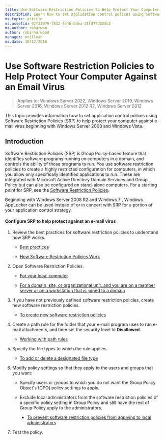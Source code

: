 ```yaml
---
title: Use Software Restriction Policies to Help Protect Your Computer Against an Email Virus
description: Learn how to set application control polices using Software Restriction Policies (SRP) to help protect your computer against e-mail virus beginning with Windows Server 2008 and Windows Vista.
ms.topic: article
ms.assetid: 02f23979-f832-4e46-bdea-21fd77db35b2
ms.author: roharwoo
author: robinharwood
manager: mtillman
ms.date: 10/12/2016
---
```

# Use Software Restriction Policies to Help Protect Your Computer Against an Email Virus

>Applies to: Windows Server 2022, Windows Server 2019, Windows Server 2016, Windows Server 2012 R2, Windows Server 2012

This topic provides information how to set application control polices using Software Restriction Policies (SRP) to help protect your computer against e-mail virus beginning with Windows Server 2008 and Windows Vista.

## Introduction
Software Restriction Policies (SRP) is Group Policy-based feature that identifies software programs running on computers in a domain, and controls the ability of those programs to run. You use software restriction policies to create a highly restricted configuration for computers, in which you allow only specifically identified applications to run. These are integrated with Microsoft Active Directory Domain Services and Group Policy but can also be configured on stand-alone computers. For a starting point for SRP, see the [Software Restriction Policies](software-restriction-policies.md).

Beginning with  Windows Server 2008 R2  and  Windows 7 , Windows AppLocker can be used instead of or in concert with SRP for a portion of your application control strategy.

#### Configure SRP to help protect against an e-mail virus

1.  Review the best practices for software restriction policies to understand how SRP works.

    -   [Best practices](software-restriction-policies-technical-overview.md#BKMK_Best_Practices)

    -   [How Software Restriction Policies Work](/previous-versions/windows/it-pro/windows-server-2003/cc786941(v=ws.10))

2.  Open Software Restriction Policies.

    -   [For your local computer](administer-software-restriction-policies.md#BKMK_1)

    -   [For a domain, site, or organizational unit, and you are on a member server or on a workstation that is joined to a domain](administer-software-restriction-policies.md#BKMK_2)

3.  If you have not previously defined software restriction policies, create new software restriction policies.

    -   [To create new software restriction policies](administer-software-restriction-policies.md#BKMK_Create_SRP)

4.  Create a path rule for the folder that your e-mail program uses to run e-mail attachments, and then set the security level to **Disallowed**.

    -   [Working with path rules](work-with-software-restriction-policies-rules.md#BKMK_Path_Rules)

5.  Specify the file types to which the rule applies.

    -   [To add or delete a designated file type](administer-software-restriction-policies.md#BKMK_Add_Del)

6.  Modify policy settings so that they apply to the users and groups that you want:

    -   Specify users or groups to which you do not want the Group Policy Object's (GPO) policy settings to apply.

    -   Exclude local administrators from the software restriction policies of a specific policy setting in Group Policy and still have the rest of Group Policy apply to the administrators.

        -   [To prevent software restriction policies from applying to local administrators](administer-software-restriction-policies.md#BKMK_Prevent_Admin)

7.  Test the policy.
